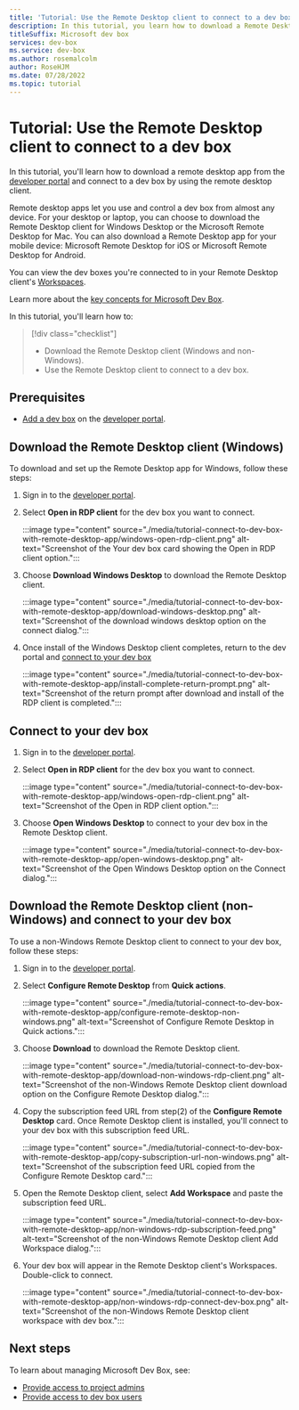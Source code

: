 ```yaml
---
title: 'Tutorial: Use the Remote Desktop client to connect to a dev box'
description: In this tutorial, you learn how to download a Remote Desktop client and connect to a dev box. 
titleSuffix: Microsoft dev box
services: dev-box
ms.service: dev-box
ms.author: rosemalcolm
author: RoseHJM
ms.date: 07/28/2022
ms.topic: tutorial
---
```


# Tutorial: Use the Remote Desktop client to connect to a dev box

In this tutorial, you'll learn how to download a remote desktop app from the [developer portal](https://aka.ms/developerportal) and connect to a dev box by using the remote desktop client.

Remote desktop apps let you use and control a dev box from almost any device. For your desktop or laptop, you can choose to download the Remote Desktop client for Windows Desktop or the Microsoft Remote Desktop for Mac. You can also download a Remote Desktop app for your mobile device: Microsoft Remote Desktop for iOS or Microsoft Remote Desktop for Android.

You can view the dev boxes you're connected to in your Remote Desktop client's [Workspaces](/windows-server/remote/remote-desktop-services/clients/windowsdesktop#workspaces).

Learn more about the [key concepts for Microsoft Dev Box](./concept-dev-box-concepts.md).

In this tutorial, you'll learn how to:

> [!div class="checklist"]
> * Download the Remote Desktop client (Windows and non-Windows).
> * Use the Remote Desktop client to connect to a dev box.

## Prerequisites

- [Add a dev box](./quickstart-create-dev-box.md#create-a-dev-box) on the [developer portal](https://aka.ms/developerportal).

## Download the Remote Desktop client (Windows)

To download and set up the Remote Desktop app for Windows, follow these steps:

1. Sign in to the [developer portal](https://aka.ms/developerportal).

1. Select **Open in RDP client** for the dev box you want to connect.
   
   :::image type="content" source="./media/tutorial-connect-to-dev-box-with-remote-desktop-app/windows-open-rdp-client.png" alt-text="Screenshot of the Your dev box card showing the Open in RDP client option.":::

1. Choose **Download Windows Desktop** to download the Remote Desktop client.
   
   :::image type="content" source="./media/tutorial-connect-to-dev-box-with-remote-desktop-app/download-windows-desktop.png" alt-text="Screenshot of the download windows desktop option on the connect dialog.":::

1. Once install of the Windows Desktop client completes, return to the dev portal and [connect to your dev box](#connect-to-your-dev-box)
   
   :::image type="content" source="./media/tutorial-connect-to-dev-box-with-remote-desktop-app/install-complete-return-prompt.png" alt-text="Screenshot of the return prompt after download and install of the RDP client is completed.":::

## Connect to your dev box

1. Sign in to the [developer portal](https://aka.ms/developerportal).

1. Select **Open in RDP client** for the dev box you want to connect.
   
   :::image type="content" source="./media/tutorial-connect-to-dev-box-with-remote-desktop-app/windows-open-rdp-client.png" alt-text="Screenshot of the Open in RDP client option.":::

1. Choose **Open Windows Desktop** to connect to your dev box in the Remote Desktop client.
   
   :::image type="content" source="./media/tutorial-connect-to-dev-box-with-remote-desktop-app/open-windows-desktop.png" alt-text="Screenshot of the  Open Windows Desktop option on the Connect dialog.":::

## Download the Remote Desktop client (non-Windows) and connect to your dev box

To use a non-Windows Remote Desktop client to connect to your dev box, follow these steps:

1. Sign in to the [developer portal](https://aka.ms/developerportal).

1. Select **Configure Remote Desktop** from **Quick actions**.
   
   :::image type="content" source="./media/tutorial-connect-to-dev-box-with-remote-desktop-app/configure-remote-desktop-non-windows.png" alt-text="Screenshot of Configure Remote Desktop in Quick actions.":::

1. Choose **Download** to download the Remote Desktop client.
   
   :::image type="content" source="./media/tutorial-connect-to-dev-box-with-remote-desktop-app/download-non-windows-rdp-client.png" alt-text="Screenshot of the non-Windows Remote Desktop client download option on the Configure Remote Desktop dialog.":::

1. Copy the subscription feed URL from step(2) of the **Configure Remote Desktop** card. Once Remote Desktop client is installed, you'll connect to your dev box with this subscription feed URL.

   :::image type="content" source="./media/tutorial-connect-to-dev-box-with-remote-desktop-app/copy-subscription-url-non-windows.png" alt-text="Screenshot of the subscription feed URL copied from the Configure Remote Desktop card.":::

1. Open the Remote Desktop client, select **Add Workspace** and paste the subscription feed URL.
   
   :::image type="content" source="./media/tutorial-connect-to-dev-box-with-remote-desktop-app/non-windows-rdp-subscription-feed.png" alt-text="Screenshot of the non-Windows Remote Desktop client Add Workspace dialog.":::
   
1. Your dev box will appear in the Remote Desktop client's Workspaces. Double-click to connect.

   :::image type="content" source="./media/tutorial-connect-to-dev-box-with-remote-desktop-app/non-windows-rdp-connect-dev-box.png" alt-text="Screenshot of the non-Windows Remote Desktop client workspace with dev box.":::

## Next steps
To learn about managing Microsoft Dev Box, see:

- [Provide access to project admins](./how-to-project-admin.md)
- [Provide access to dev box users](./how-to-dev-box-user.md)